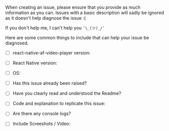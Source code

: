 When creating an issue, please ensure that you provide as much information as you can. Issues with a basic description will sadly be ignored as it doesn't help diagnose the issue :(

If you don't help me, I can't help you ```¯\_(ツ)_/¯```

Here are some common things to include that can help your issue be diagnosed.

- [ ] react-native-af-video-player version:
- [ ] React Native version:
- [ ] OS: 

- [ ] Has this issue already been raised?

- [ ] Have you clearly read and understood the Readme?

- [ ] Code and explanation to replicate this issue:

- [ ] Are there any console logs?

- [ ] Include Screeshots / Video:
